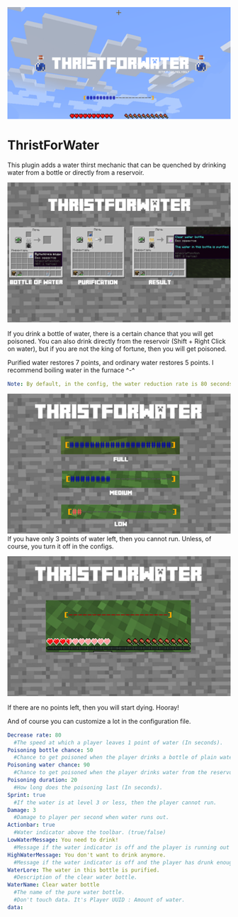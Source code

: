 [![logo](/images/1.png)](https://www.spigotmc.org/resources/thristforwater.84634/)
# ThristForWater
This plugin adds a water thirst mechanic that can be quenched by drinking water from a bottle or directly from a reservoir.

![craft](/images/2.png)

If you drink a bottle of water, there is a certain chance that you will get poisoned. You can also drink directly from the reservoir (Shift + Right Click on water), but if you are not the king of fortune, then you will get poisoned.​

Purified water restores 7 points, and ordinary water restores 5 points.
I recommend boiling water in the furnace ^-^

```yml
Note: By default, in the config, the water reduction rate is 80 seconds, but I recommend setting it to 35-45 seconds. This is more correct.
```
![bar](/images/3.png)
If you have only 3 points of water left, then you cannot run. Unless, of course, you turn it off in the configs.

![zero](/images/4.png)

If there are no points left, then you will start dying. Hooray!

And of course you can customize a lot in the configuration file.

```yml
Decrease rate: 80
  #The speed at which a player leaves 1 point of water (In seconds).
Poisoning bottle chance: 50
  #Chance to get poisoned when the player drinks a bottle of plain water.
Poisoning water chance: 90
  #Chance to get poisoned when the player drinks water from the reservoir.
Poisoning duration: 20
  #How long does the poisoning last (In seconds).
Sprint: true
  #If the water is at level 3 or less, then the player cannot run.
Damage: 3
  #Damage to player per second when water runs out.
Actionbar: true
  #Water indicator above the toolbar. (true/false)
LowWaterMessage: You need to drink!
  #Message if the water indicator is off and the player is running out of water.
HighWaterMessage: You don't want to drink anymore.
  #Message if the water indicator is off and the player has drunk enough water.
WaterLore: The water in this bottle is purified.
  #Description of the clear water bottle.
WaterName: Clear water bottle
  #The name of the pure water bottle.
  #Don't touch data. It's Player UUID : Amount of water.
data:
```
